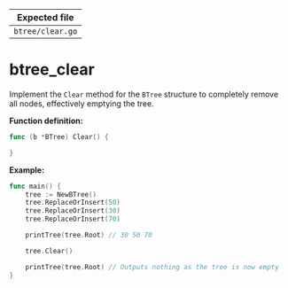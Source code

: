 | Expected file    |
| ---------------- |
| `btree/clear.go` |

# btree_clear

Implement the `Clear` method for the `BTree` structure to completely remove all nodes, effectively emptying the tree.

**Function definition:**

```go
func (b *BTree) Clear() {

}
```

**Example:**

```go
func main() {
    tree := NewBTree()
    tree.ReplaceOrInsert(50)
    tree.ReplaceOrInsert(30)
    tree.ReplaceOrInsert(70)

    printTree(tree.Root) // 30 50 70

    tree.Clear()

    printTree(tree.Root) // Outputs nothing as the tree is now empty
}

```
